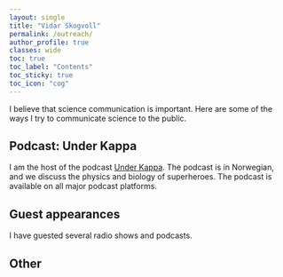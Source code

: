 ```yaml
---
layout: single
title: "Vidar Skogvoll"
permalink: /outreach/
author_profile: true
classes: wide
toc: true
toc_label: "Contents"
toc_sticky: true
toc_icon: "cog"
---
```


I believe that science communication is important. Here are some of the ways I try to communicate science to the public.

## Podcast: Under Kappa

I am the host of the podcast [Under Kappa](https://underkappa.no). 
The podcast is in Norwegian, and we discuss the physics and biology of superheroes. 
The podcast is available on all major podcast platforms.

## Guest appearances

I have guested several radio shows and podcasts. 

## Other


